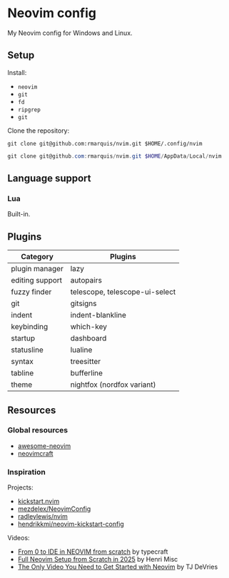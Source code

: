 # Neovim config

My Neovim config for Windows and Linux.

## Setup

Install:

* `neovim`
* `git`
* `fd`
* `ripgrep`
* `git`

Clone the repository:

```shell
git clone git@github.com:rmarquis/nvim.git $HOME/.config/nvim
```

```powershell
git clone git@github.com:rmarquis/nvim.git $HOME/AppData/Local/nvim
```

## Language support

### Lua

Built-in.

## Plugins

| Category         | Plugins      |
| -----------------|--------------|
| plugin manager   | lazy |
| editing support  | autopairs |
| fuzzy finder     | telescope, telescope-ui-select |
| git              | gitsigns |
| indent           | indent-blankline |
| keybinding       | which-key |
| startup          | dashboard |
| statusline       | lualine |
| syntax           | treesitter |
| tabline          | bufferline |
| theme            | nightfox (nordfox variant) |

## Resources

### Global resources

* [awesome-neovim](https://github.com/rockerBOO/awesome-neovim)
* [neovimcraft](https://neovimcraft.com/)

### Inspiration

Projects:

* [kickstart.nvim](https://github.com/nvim-lua/kickstart.nvim)
* [mezdelex/NeovimConfig](https://github.com/mezdelex/NeovimConfig)
* [radleylewis/nvim](https://github.com/radleylewis/nvim)
* [hendrikkmi/neovim-kickstart-config](https://github.com/hendrikmi/neovim-kickstart-config)

Videos:

* [From 0 to IDE in NEOVIM from scratch](https://www.youtube.com/watch?v=zHTeCSVAFNY&list=PLsz00TDipIffreIaUNk64KxTIkQaGguqn) by typecraft
* [Full Neovim Setup from Scratch in 2025](https://www.youtube.com/watch?v=KYDG3AHgYEs) by Henri Misc
* [The Only Video You Need to Get Started with Neovim](https://www.youtube.com/watch?v=m8C0Cq9Uv9o) by TJ DeVries

